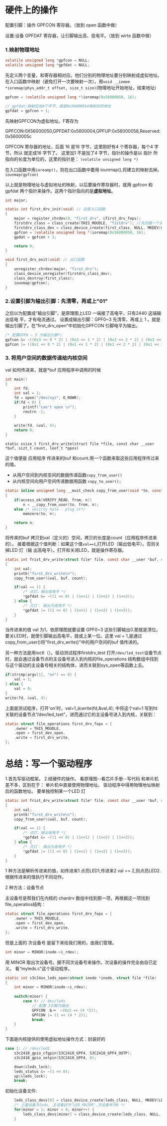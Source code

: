 # 硬件上的操作

配置引脚：操作 GPFCON 寄存器。（放到 open 函数中做）

设置:设备 GPFDAT 寄存器，让引脚输出高、低电平。（放到 wirte 函数中做）

### 1.映射物理地址

```c
volatile unsigned long *gpfcon = NULL;
volatile unsigned long *gpfdat = NULL;
```
先定义两个变量，和寄存器相对应。他们分别的物理地址要分别映射成虚拟地址。
在入口函数中映射（避免打开一次要映射一次）。用`void __iomem *ioremap(phys_addr_t offset, size_t size)`(物理地址开始地址，结束地址)

```c
gpfcon = (volatile unsigned long *)ioremap(0x56000050, 16);

// gpfdat:映射后加4个字节，就是0x56000054映射后的地址
gpfdat = gpfcon + 1;
```
先映射GPFCON为虚拟地址。F寄存为

GPFCON:0X56000050,GPFDAT:0x5600004,GPFUP:0x56000058,Reserved:0x5600005c

GPFCON 寄存器的地址，后面 16 是16 字节，这里刚好有4 个寄存器，每个4 字节，所以
就定成16 字节了。
这里加1 不是加了4 字节，指针的操作是以 指针 所指向的长度为单位的，这里的指针是：
`(volatile unsigned long *)`

在入口函数中用`ioreamp()`，则在出口函数中要用 iounmap(),将建立的映射去掉。`iounmap(gpfcon)`

以上就是物理地址与虚拟地址的映射，以后要操作寄存器时，就用 gpfcon 和 gpfdat
两个指针来操作。这两个指针指向的是**虚拟地址**。

```c
int major;

static int first_drv_init(void) // 这是入口函数
{
	major = register_chrdev(0, "first_drv", &first_drv_fops);
	firstdrv_class = class_create(THIS_MOUDLE, "fistdrv"); //先创建一个类
	firstdrv_class_dev = class_device_create(first_class, NULL, MKDEV(major, 0), NULL, DEV_NAME);
	gpfcon = (volatile unsigned long *)ioremap(0x56000050, 16);
	gpdat = gpfcon + 1;

	return 0;
}

void first_drv_exit(void) // 出口函数
{
	unregister_chrdev(major, "first_drv");
	class_device_unregister(firstdrv_class_dev);
	class_destroy(first_class);
	iounmap(gpfcon);
}
```


### 2.设置引脚为输出引脚：先清零，再或上"01"

之后以为配置成“输出引脚”，是原理图上LED 一端接了高电平，只有2440 这端输出低电
平，才有电流通过。
设置成输出引脚：GPF0~3 先清零，再或上 1 。就是输出引脚了。在“first_drv_open”中初始化GPFCON 引脚电平为输出。

```c
/* 配置GPF0 ~ 3 为输出引脚*/
gpfcon &= ~((0x3 << 0 * 2) | (0x3 << 1 * 2) | (0x3 << 2 * 2) | (0x3 << 2 * 2)) ;
gpfcon |= ((0x1 << 0 * 2) | (0x1 << 1 * 2) | (0x1 << 2 * 2) | (0x1 << 3 * 2));
```

### 3. 将用户空间的数据传递给内核空间
val 如何传进来，就是*buf 应用程序中调用的时候

```c
int main()
{
	int fd;
	int val = 1;
	fd = open("/dev/xyz", O_RDWR);
	if(fd < 0) {
		printf("can't open \n");
		reutrn -1;
	}
	
	write(fd, &val, 4);
	return 0;
}
```

`static ssize_t first_drv_write(struct file *file, const char __user *buf, sizt_t count, loof_t *ppos)`

这个值便是 应用程序 传进来的buf 和count.用一个函数来取这些应用程序传过来的值。

* 从用户空间到内核空间的数据传递函数`copy_from_user()`
* 从内核空间向用户空间传递数据用函数 `copy_to_user();`

```c
static inline unsigned long __must_check copy_from_user(void *to, const void __user *from, unsigned n)
{
	if(access_ok(VERIFY_READ, from, n))
		n = __copy_from_user(to, from, n);
	else /* secirty hole - plug it*/
		memzero(to, n);

	return n;
}
```
将传来的buf 拷贝到val（定义的）空间，拷贝的长度是count（应用程序传进来的）。
接着根据这个值判断：如果这个值`val==1`,打开LED（输出低电平）。否则关掉LED 灯（输
出高电平）。打开和关闭LED，就是操作寄存器。

```c
static int frist_drv_write(struct file* file, const char __user *buf, size_t count, loff_t *ppos)
{
	int val;
	printk("first_drv_write\n");
	copy_from_user(&val, buf, count);

	if(val == 1) {
		/* 点灯，输出低电平 */
		*gpfdat &= ~((1 << 0) | (1<<1) | (1<<2) | (1<<3));
	} else {
		/* 灭灯： 输出为高电平 */
		*gpfdat |= ((1 << 0) | (1<<1) | (1<<2) | (1<<3));
	}
}
```
当传进来的值 val 为1，依原理图就要设置 GPF0~3 这些引脚输出0.那就是清位。要关LED时，就使引脚输出高电平，就或上某一位。这里 val = 1,是通过copy_from_user()将"first_drv_write()"中的用户空间的buf 值传进的。

另一种方法是用ioctl（）。驱动测试程序firstdrv_test 打开`/dev/led_test`设备节点时，就会通过设备节点的主设备号进入到内核的file_operations 结构数组中找到与这个驱动的主设备号相关的结构体，进而关联到sys_open等函数上去。

```c
if(strcmp(argv[1], "on") == 0) {
	val = 1;
} else {
	val = 0;
}
write(fd, &val, 4);
```
上面是测试程序，打开'on'时，val=1,从write(fd,&val,4); 中将这个val=1 写到fd 关联的设备节点“/dev/led_tset”，进而通过它的主设备号进入到内核，关联到：

```c
static struct file_operations first_drv_fops = {
	.owner = THIS_MOUDLE,
	.open = first_dev_open,
	.write = first_drv_write,
};
```

# 总结：写一个驱动程序

1.首先写驱动框架。
2.结硬件的操作。
看原理图--看芯片手册--写代码
和单片机差不多，区别在于：
单片机中直接使用物理地址。
驱动程序中得用物理地址映射后的函数地址。
要单独控制某一个LED 灯

```c
static int frist_drv_write(struct file* file, const char __user *buf, size_t count, loff_t *ppos)
{
	int val;
	printk("first_drv_write\n");
	copy_from_user(&val, buf, count);

	if(val == 1) {
		/* 点灯，输出低电平 */
		*gpfdat &= ~((1 << 0) | (1<<1) | (1<<2) | (1<<3));
	} else {
		/* 灭灯： 输出为高电平 */
		*gpfdat |= ((1 << 0) | (1<<1) | (1<<2) | (1<<3));
	}
}
```
1 种方法是解析传进来的值，如传进来1 点亮LED1,传进来2 val == 2,则点亮LED2.根据传进来的值执行不同动作。

2 种方法：设备节点

主设备号是帮我们在内核的 chardrv 数组中找到那一项，再根据这一项找到 file_operatios结构：

```c
static struct file_operations first_drv_fops = {
	.owner = THIS_MOUDLE,
	.open = first_dev_open,
	.write = first_drv_write,
};
```
但是上面的 次设备号 是留下来给我们用的，由我们管理。

```c
int minor = MINOR(inode->i_rdev);
```
用 MINOR 取出次设备号。据不同次设备号来操作。次设备的操作完全由自已定义。
看“myleds.c”这个驱动程序。

```c
static int s3c24xx_leds_open(struct inode *inode, struct file *file)
{
	int minor = MINOR(inode->i_rdev);
	
	switch(minor) {
		case 0: // dev/leds
			// 配置 3引脚为输出
			GPFCON　＆＝　~(0x3 << (4 *2));
			GPFCON |= (1 << (4 * 2));
			break;
	}	
}
```
下面是内核提供的使用虚拟地址操作方式：封装好的

```c
case 1: // /dev/led1
	s3c2410_gpio_cfgpin(S3C2410_GPF4, S3C2410_GPF4_OUTP);
	s3c2410_gpio_setpin(S3C2410_GPF4, 0);

	down(&leds_lock);
	leds_status &= ~(1 << 0);
	up(&leds_lock);
	break;
```

初始化设备文件:

```c
	leds_class_devs[0] = class_device_create(leds_class, NULL, MKDEV(LED_MAJOR, 0), NULL, "leds");
	/* 上面设备为leds, 主设备好为"LED_MAJOR",次设备号为0 */
	for(minor = 1; minor < 4; minor++) {
		leds_class_devs[minor] = class_device_create(leds_class, NULL, MKDEV(LED_MAJOR, minor), NULL, "led%d", minor);
	}
```